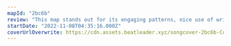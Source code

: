 ```yaml
---
mapId: "2bc6b"
review: "This map stands out for its engaging patterns, nice use of wrist rolls and excellent Chroma Kaleidoscope Lightshow! The  accessible lowers are great for those who don’t enjoy squats and are also a blast to play!"
startDate: "2022-11-08T04:35:16.000Z"
coverUrlOverwrite: https://cdn.assets.beatleader.xyz/songcover-2bc6b-Cover.png
---
```

